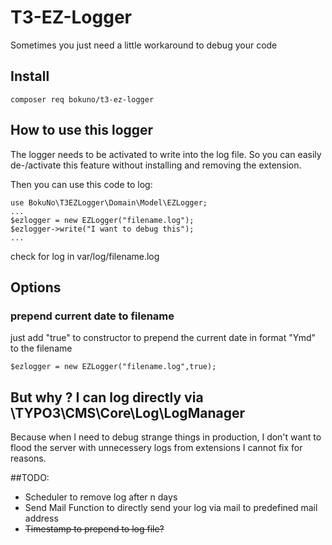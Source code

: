 # T3-EZ-Logger
Sometimes you just need a little workaround to debug your code

## Install
```
composer req bokuno/t3-ez-logger
```
## How to use this logger
The logger needs to be activated to write into the log file. So you can easily de-/activate this feature without installing and removing the extension.

Then you can use this code to log:
```
use BokuNo\T3EZLogger\Domain\Model\EZLogger;
...
$ezlogger = new EZLogger("filename.log");
$ezlogger->write("I want to debug this");
...
```
check for log in var/log/filename.log

## Options
### prepend current date to filename
just add "true" to constructor to prepend the current date in format "Ymd" to the filename
```
$ezlogger = new EZLogger("filename.log",true);
```


## But why ? I can log directly via \TYPO3\CMS\Core\Log\LogManager

Because when I need to debug strange things in production, I don't want to flood the server with unnecessery logs from extensions I cannot fix for reasons.

##TODO:
- Scheduler to remove log after n days
- Send Mail Function to directly send your log via mail to predefined mail address
- ~~Timestamp to prepend to log file?~~
